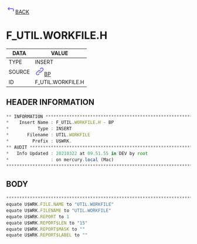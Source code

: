 <img src="../.resources/themes/unicons-line-6563ff/corner-up-left-alt.svg" alt="BACK" width="25" />[BACK](../DOCS/BP.md)  
# F_UTIL.WORKFILE.H  
|DATA|VALUE|
| --- | --- |
|TYPE|INSERT|
|SOURCE|<img src="../.resources/themes/unicons-line-6563ff/link.svg" alt="BP" width="25" />[BP](../DOCS/BP.md)|
|ID|F_UTIL.WORKFILE.H|
    
    
## HEADER INFORMATION  
```javascript
** INFORMATION ****************************************************************
*    Insert Name : F_UTIL.WORKFILE.H - BP
*           Type : INSERT
*       Filename : UTIL.WORKFILE
*         Prefix : U$WRK.
** AUDIT **********************************************************************
*   Info Updated : 20210322 at 09.51.55 in DEV by root
*                : on mercury.local (Mac)
*******************************************************************************
```
## BODY  
```javascript
*******************************************************************************
equate U$WRK.FILE.NAME to "UTIL.WORKFILE"
equate U$WRK.FILENAME to "UTIL.WORKFILE"
equate U$WRK.REPORT to 1
equate U$WRK.REPORT$LEN to "15"
equate U$WRK.REPORT$MASK to ""
equate U$WRK.REPORT$LABEL to ""
```
